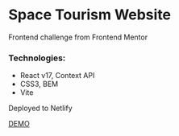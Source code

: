 # Space Tourism Website
Frontend challenge from Frontend Mentor

### Technologies:

- React v17, Context API
- CSS3, BEM
- Vite

Deployed to Netlify

[DEMO](https://boring-banach-e7d2a4.netlify.app/)
